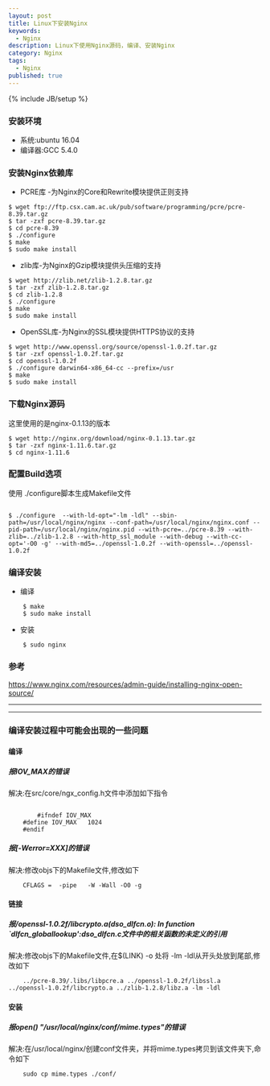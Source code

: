 ```yaml
---
layout: post
title: Linux下安装Nginx
keywords:
  - Nginx
description: Linux下使用Nginx源码，编译、安装Nginx
category: Nginx
tags:
  - Nginx
published: true
---
```

{% include JB/setup %}

### 安装环境
* 系统:ubuntu 16.04
* 编译器:GCC 5.4.0

### 安装Nginx依赖库
* PCRE库 -为Nginx的Core和Rewrite模块提供正则支持


```
$ wget ftp://ftp.csx.cam.ac.uk/pub/software/programming/pcre/pcre-8.39.tar.gz
$ tar -zxf pcre-8.39.tar.gz
$ cd pcre-8.39
$ ./configure
$ make
$ sudo make install
```

* zlib库-为Nginx的Gzip模块提供头压缩的支持

```
$ wget http://zlib.net/zlib-1.2.8.tar.gz
$ tar -zxf zlib-1.2.8.tar.gz
$ cd zlib-1.2.8
$ ./configure
$ make
$ sudo make install
```

* OpenSSL库-为Nginx的SSL模块提供HTTPS协议的支持

```
$ wget http://www.openssl.org/source/openssl-1.0.2f.tar.gz
$ tar -zxf openssl-1.0.2f.tar.gz
$ cd openssl-1.0.2f
$ ./configure darwin64-x86_64-cc --prefix=/usr
$ make
$ sudo make install
```

### 下载Nginx源码
这里使用的是nginx-0.1.13的版本

```
$ wget http://nginx.org/download/nginx-0.1.13.tar.gz
$ tar -zxf nginx-1.11.6.tar.gz
$ cd nginx-1.11.6
```

### 配置Build选项
使用 ./configure脚本生成Makefile文件

```

$ ./configure  --with-ld-opt="-lm -ldl" --sbin-path=/usr/local/nginx/nginx --conf-path=/usr/local/nginx/nginx.conf --pid-path=/usr/local/nginx/nginx.pid --with-pcre=../pcre-8.39 --with-zlib=../zlib-1.2.8 --with-http_ssl_module --with-debug --with-cc-opt='-O0 -g' --with-md5=../openssl-1.0.2f --with-openssl=../openssl-1.0.2f 

```

### 编译安装
* 编译

```
	$ make
	$ sudo make install
```
* 安装

```
	$ sudo nginx
```

### 参考
https://www.nginx.com/resources/admin-guide/installing-nginx-open-source/

---
---


### 编译安装过程中可能会出现的一些问题

#### 编译

#####  报IOV_MAX的错误
解决:在src/core/ngx_config.h文件中添加如下指令
   
```
	
    	#ifndef IOV_MAX
	#define IOV_MAX   1024
	#endif
```
	
	
##### 报[-Werror=XXX]的错误
解决:修改objs下的Makefile文件,修改如下
    
```
	CFLAGS =  -pipe   -W -Wall -O0 -g

```
    
#### 链接
#####  报/openssl-1.0.2f/libcrypto.a(dso_dlfcn.o): In function `dlfcn_globallookup':dso_dlfcn.c文件中的相关函数的未定义的引用
解决:修改objs下的Makefile文件,在$(LINK) -o 处将 -lm -ldl从开头处放到尾部,修改如下

```
	../pcre-8.39/.libs/libpcre.a ../openssl-1.0.2f/libssl.a ../openssl-1.0.2f/libcrypto.a ../zlib-1.2.8/libz.a -lm -ldl
```
    
#### 安装
#####  报open() "/usr/local/nginx/conf/mime.types"的错误
解决:在/usr/local/nginx/创建conf文件夹，并将mime.types拷贝到该文件夹下,命令如下
    
```
	sudo cp mime.types ./conf/

```


















